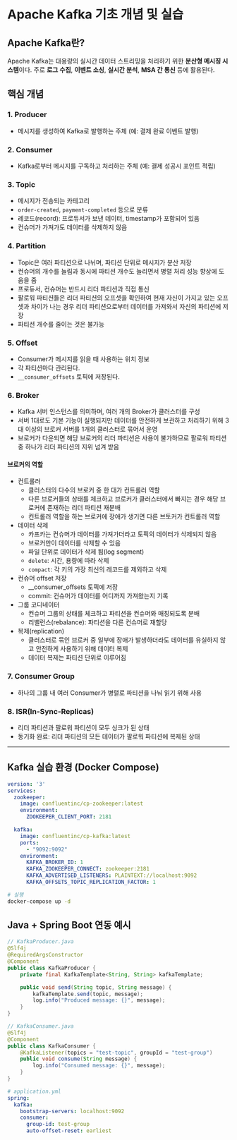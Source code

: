 # Apache Kafka 기초 개념 및 실습

## Apache Kafka란?

Apache Kafka는 대용량의 실시간 데이터 스트리밍을 처리하기 위한 **분산형 메시징 시스템**이다. 
주로 **로그 수집**, **이벤트 소싱**, **실시간 분석**, **MSA 간 통신** 등에 활용된다.

## 핵심 개념

### 1. Producer
- 메시지를 생성하여 Kafka로 발행하는 주체 (예: 결제 완료 이벤트 발행)

### 2. Consumer
- Kafka로부터 메시지를 구독하고 처리하는 주체 (예: 결제 성공시 포인트 적립)

### 3. Topic
- 메시지가 전송되는 카테고리 
- `order-created`, `payment-completed` 등으로 분류
- 레코드(record): 프로듀서가 보낸 데이터, timestamp가 포함되어 있음
- 컨슈머가 가져가도 데이터를 삭제하지 않음

### 4. Partition
- Topic은 여러 파티션으로 나뉘며, 파티션 단위로 메시지가 분산 저장 
- 컨슈머의 개수를 늘림과 동시에 파티션 개수도 늘리면서 병렬 처리 성능 향상에 도움을 줌
- 프로듀서, 컨슈머는 반드시 리더 파티션과 직접 통신
- 팔로워 파티션들은 리더 파티션의 오프셋을 확인하여 현재 자신이 가지고 있는 오프셋과 차이가 나는 경우 리더 파티션으로부터 데이터를 가져와서 자신의 파티션에 저장
- 파티션 개수를 줄이는 것은 불가능

### 5. Offset
- Consumer가 메시지를 읽을 때 사용하는 위치 정보 
- 각 파티션마다 관리된다.
- `__consumer_offsets` 토픽에 저장된다.

### 6. Broker
- Kafka 서버 인스턴스를 의미하며, 여러 개의 Broker가 클러스터를 구성
- 서버 1대로도 기본 기능이 실행되지만 데이터를 안전하게 보관하고 처리하기 위해 3대 이상의 브로커 서버를 1개의 클러스터로 묶어서 운영
- 브로커가 다운되면 해당 브로커의 리더 파티션은 사용이 불가하므로 팔로워 파티션 중 하나가 리더 파티션의 지위 넘겨 받음

#### 브로커의 역할
- 컨트롤러
  - 클러스터의 다수의 브로커 중 한 대가 컨트롤러 역할
  - 다른 브로커들의 상태를 체크하고 브로커가 클러스터에서 빠지는 경우 해당 브로커에 존재하는 리더 파티션 재분배
  - 컨트롤러 역할을 하는 브로커에 장애가 생기면 다른 브토커가 컨트롤러 역할
- 데이터 삭제
  - 카프카는 컨슈머가 데이터를 가져가더라고 토픽의 데이터가 삭제되지 않음
  - 브로커만이 데이터를 삭제할 수 있음
  - 파일 단위로 데이터가 삭제 됨(log segment)
  - `delete`: 시간, 용량에 따라 삭제
  - `compact`: 각 키의 가장 최신의 레코드를 제외하고 삭제
- 컨슈머 offset 저장
  - __consumer_offsets 토픽에 저장
  - commit: 컨슈머가 데이터를 어디까지 가져왔는지 기록
- 그룹 코디네이터
  - 컨슈머 그룹의 상태를 체크하고 파티션을 컨슈머와 매칭되도록 분배
  - 리밸런스(rebalance): 파티션을 다른 컨슈머로 재할당
- 복제(replication)
  - 클러스터로 묶인 브로커 중 일부에 장애가 발생하더라도 데이터를 유실하지 않고 안전하게 사용하기 위해 데이터 복제
  - 데이터 복제는 파티션 단위로 이루어짐

### 7. Consumer Group
- 하나의 그룹 내 여러 Consumer가 병렬로 파티션을 나눠 읽기 위해 사용

### 8. ISR(In-Sync-Replicas)
- 리더 파티션과 팔로워 파티션이 모두 싱크가 된 상태
- 동기화 완료: 리더 파티션의 모든 데이터가 팔로워 파티션에 복제된 상태

---

## Kafka 실습 환경 (Docker Compose)

```yaml
version: '3'
services:
  zookeeper:
    image: confluentinc/cp-zookeeper:latest
    environment:
      ZOOKEEPER_CLIENT_PORT: 2181

  kafka:
    image: confluentinc/cp-kafka:latest
    ports:
      - "9092:9092"
    environment:
      KAFKA_BROKER_ID: 1
      KAFKA_ZOOKEEPER_CONNECT: zookeeper:2181
      KAFKA_ADVERTISED_LISTENERS: PLAINTEXT://localhost:9092
      KAFKA_OFFSETS_TOPIC_REPLICATION_FACTOR: 1
```

```bash
# 실행
docker-compose up -d
```

## Java + Spring Boot 연동 예시
```java
// KafkaProducer.java
@Slf4j
@RequiredArgsConstructor
@Component
public class KafkaProducer {
    private final KafkaTemplate<String, String> kafkaTemplate;

    public void send(String topic, String message) {
        kafkaTemplate.send(topic, message);
        log.info("Produced message: {}", message);
    }
}
```

```java
// KafkaConsumer.java
@Slf4j
@Component
public class KafkaConsumer {
    @KafkaListener(topics = "test-topic", groupId = "test-group")
    public void consume(String message) {
        log.info("Consumed message: {}", message);
    }
}
```

```yaml
# application.yml
spring:
  kafka:
    bootstrap-servers: localhost:9092
    consumer:
      group-id: test-group
      auto-offset-reset: earliest
```

